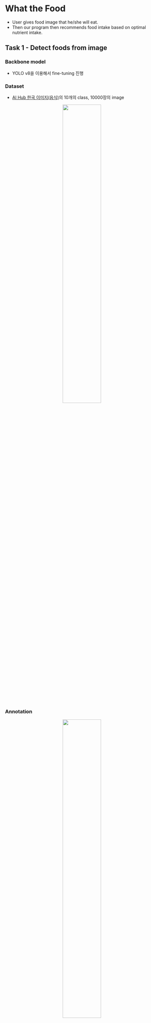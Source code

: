 # What the Food
- User gives food image that he/she will eat.
- Then our program then recommends food intake based on optimal nutrient intake.

## Task 1 - Detect foods from image

### Backbone model
- YOLO v8을 이용해서 fine-tuning 진행

### Dataset
- [AI Hub 한국 이미지(음식)](https://www.aihub.or.kr/aihubdata/data/view.do?currMenu=115&topMenu=100&aihubDataSe=data&dataSetSn=79)의 10개의 class, 10000장의 image

<center><img src = "./img/classes.png" width="50%" height = "50%"></center>

### Annotation
<center><img src = "./img/annotation.jpg" width="50%" height = "50%"></center>

- Dataset의 bounding box의 상태가 좋지 않아 human annotation 진행


## Task 2 - Propose food intake
### Get daily nutrient intake

- 이용자의 키, 몸무게, 나이, 성별,활동계수를 이용해서 하루 칼로리 권장 섭취량 측정
- 총 칼로리=기초 칼로리*활동계수
- 아래는 키, 몸무게, 나이, 성별을 이용한 기초칼로리 계산공식
```
male Basic_Kcal=88.362+(13.397*User_Input_Weight)+(4.799*User_Input_Height)-(5.677*User_Input_Age)
female Basic_Kcal=447.593+(9.247*User_Input_Weight)+(3.098*User_Input_Height)-(4.330*User_Input_Age)
```
- 한국인 기준 단백질, 지방, 탄수화물, 당류, 나트륨 권장 섭취량 반영
- 칼로리에 비례하여 탄/단/지 비율을 5:3:2로 통일, 당류는 성별에 따라 차등 나트륨은 2400mg으로 통일 


### Get nutrient of foods
- [전국통합식품영양성분정보(음식)표준데이터](https://www.data.go.kr/data/15100070/standard.do)

### Propose food intake
- 음식별 영양소 데이터와 개인별 영양소 권장 섭취량을 이용해서 음식별 섭취량을 추천
- 개인별 영양소 권장 섭취량은, 칼로리별 권장 섭취량을 측정결과를 그대로 반영
- 권장 섭취 영양소에 대한 최적화 알고리즘을 이용하여 개인별 음식 추천 섭취량을 계산


## 실행 방법
- 필요한 패키지를 설치
- 디렉토리 안에 먹은 이미지 파일 올리기

- 터미널에 다음을 입력하세요.

        python main.py

